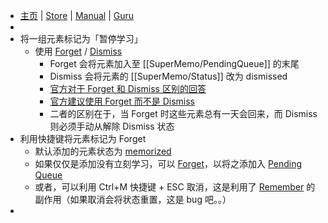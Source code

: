 - [主页](http://www.super-memory.com/) | [Store](https://super-memo.com/supermemo18.html) | [Manual](https://help.supermemo.org/wiki/Main_Page) | [Guru](https://supermemo.guru/wiki/SuperMemo_Guru)
-
- 将一组元素标记为「暂停学习」
	- 使用 [Forget]([[SuperMemo/Forget]]) / [Dismiss]([[SuperMemo/Dismiss]])
		- Forget 会将元素加入至 [[SuperMemo/PendingQueue]] 的末尾
		- Dismiss 会将元素的 [[SuperMemo/Status]] 改为 dismissed
		- [官方对于 Forget 和 Dismiss 区别的回答](http://supermemopedia.com/wiki/Difference_between_Forget_and_Dismiss)
		- [官方建议使用 Forget 而不是 Dismiss](http://supermemopedia.com/wiki/Change_the_default_behavior_of_Remembering_Dismissed_Items_to_maintain_the_repetition_history)
		- 二者的区别在于，当 Forget 时这些元素总有一天会回来，而 Dismiss 则必须手动从解除 Dismiss 状态
- 利用快捷键将元素标记为 Forget
	- 默认添加的元素状态为 [memorized](((622eb692-1fa4-4194-a516-925934f79b08)))
	- 如果仅仅是添加没有立刻学习，可以 [Forget]([[SuperMemo/Forget]])，以将之添加入 [Pending Queue]([[SuperMemo/PendingQueue]])
	- 或者，可以利用 Ctrl+M 快捷键 + ESC 取消，这是利用了 [Remember]([[SuperMemo/Remember]]) 的副作用（如果取消会将状态重置，这是 bug 吧。。）
-